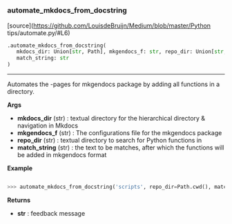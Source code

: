 #


### automate_mkdocs_from_docstring
[source](https://github.com/LouisdeBruijn/Medium/blob/master/Python tips/automate.py/#L6)
```python
.automate_mkdocs_from_docstring(
   mkdocs_dir: Union[str, Path], mkgendocs_f: str, repo_dir: Union[str, Path],
   match_string: str
)
```

---
Automates the -pages for mkgendocs package by adding all functions in a directory.


**Args**

* **mkdocs_dir** (str) : textual directory for the hierarchical directory & navigation in Mkdocs
* **mkgendocs_f** (str) : The configurations file for the mkgendocs package
* **repo_dir** (str) : textual directory to search for Python functions in
* **match_string** (str) : the text to be matches, after which the functions will be added in mkgendocs format


**Example**



```python

>>> automate_mkdocs_from_docstring('scripts', repo_dir=Path.cwd(), match_string='pages:')

```

**Returns**

* **str**  : feedback message

